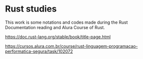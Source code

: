 # Rust studies

This work is some notations and codes made during the Rust Documentation reading and Alura Course of Rust.

https://doc.rust-lang.org/stable/book/title-page.html

https://cursos.alura.com.br/course/rust-linguagem-programacao-performatica-segura/task/102072